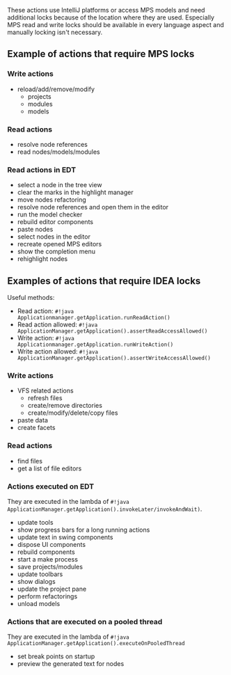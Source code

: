 These actions use IntelliJ platforms or access MPS models and need additional locks because of the location where they
are used. Especially MPS read and write locks should be available in every language aspect and manually locking isn't necessary.

## Example of actions that require MPS locks

### Write actions

- reload/add/remove/modify
    - projects
    - modules
    - models

### Read actions

- resolve node references
- read nodes/models/modules

### Read actions in EDT

- select a node in the tree view
- clear the marks in the highlight manager
- move nodes refactoring
- resolve node references and open them in the editor
- run the model checker
- rebuild editor components
- paste nodes
- select nodes in the editor
- recreate opened MPS editors
- show the completion menu
- rehighlight nodes

## Examples of actions that require IDEA locks

Useful methods:

- Read action: `#!java Applicationmanager.getApplication.runReadAction()`
- Read action allowed: `#!java ApplicationManager.getApplication().assertReadAccessAllowed()`
- Write action: `#!java Applicationmanager.getApplication.runWriteAction()`
- Write action allowed: `#!java ApplicationManager.getApplication().assertWriteAccessAllowed()`

### Write actions

- VFS related actions
    - refresh files
    - create/remove directories
    - create/modify/delete/copy files
- paste data
- create facets

### Read actions

- find files
- get a list of file editors

### Actions executed on EDT 

They are executed in the lambda of `#!java ApplicationManager.getApplication().invokeLater/invokeAndWait)`.

- update tools
- show progress bars for a long running actions
- update text in swing components
- dispose UI components
- rebuild components
- start a make process
- save projects/modules
- update toolbars
- show dialogs
- update the project pane
- perform refactorings
- unload models

### Actions that are executed on a pooled thread

They are executed in the lambda of `#!java ApplicationManager.getApplication().executeOnPooledThread`

- set break points on startup
- preview the generated text for nodes